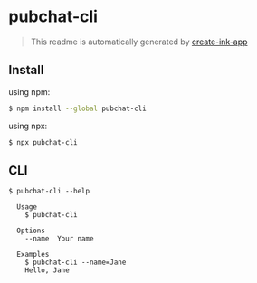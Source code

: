 # pubchat-cli

> This readme is automatically generated by [create-ink-app](https://github.com/vadimdemedes/create-ink-app)


## Install

using npm:

```bash
$ npm install --global pubchat-cli
```
using npx: 

```bash
$ npx pubchat-cli
```


## CLI

```
$ pubchat-cli --help

  Usage
    $ pubchat-cli

  Options
    --name  Your name

  Examples
    $ pubchat-cli --name=Jane
    Hello, Jane
```
